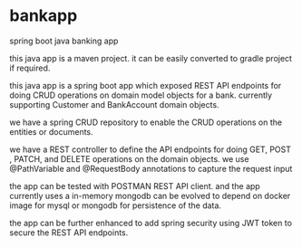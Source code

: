 # bankapp
spring boot java banking app

this java app is a maven project. it can be easily converted to gradle project if required. 

this java app is a spring boot app which exposed REST API endpoints for doing CRUD operations on domain model objects for a bank. currently supporting Customer and BankAccount domain objects. 

we have a spring CRUD repository to enable the CRUD operations on the entities or documents. 

we have a REST controller to define the API endpoints for doing GET, POST , PATCH, and DELETE operations on the domain objects. we use @PathVariable and @RequestBody annotations to capture the request input 

the app can be tested with POSTMAN REST API client. and the app currently uses a in-memory mongodb can be evolved to depend on docker image for mysql or mongodb for persistence of the data.

the app can be further enhanced to add spring security using JWT token to secure the REST API endpoints. 
